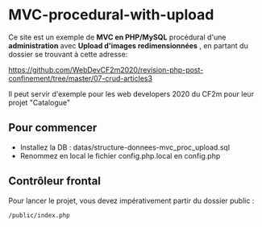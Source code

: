 # MVC-procedural-with-upload
Ce site est un exemple de **MVC en PHP/MySQL** procédural d'une **administration** avec **Upload d'images redimensionnées** , en partant du dossier se trouvant à cette adresse:

https://github.com/WebDevCF2m2020/revision-php-post-confinement/tree/master/07-crud-articles3

Il peut servir d'exemple pour les web developers 2020 du CF2m pour leur projet "Catalogue"

## Pour commencer
- Installez la DB : datas/structure-donnees-mvc_proc_upload.sql
- Renommez en local le fichier config.php.local en config.php

## Contrôleur frontal
Pour lancer le projet, vous devez impérativement partir du dossier public :
    
    /public/index.php
    
